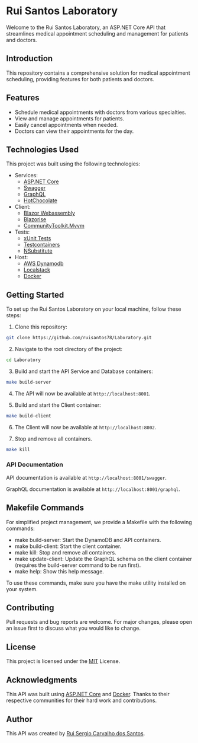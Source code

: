 # Rui Santos Laboratory

Welcome to the Rui Santos Laboratory, an ASP.NET Core API that streamlines medical appointment scheduling and management for patients and doctors.

## Introduction

This repository contains a comprehensive solution for medical appointment scheduling, providing features for both patients and doctors.

## Features

- Schedule medical appointments with doctors from various specialties.
- View and manage appointments for patients.
- Easily cancel appointments when needed.
- Doctors can view their appointments for the day.

## Technologies Used

This project was built using the following technologies:

- Services:
  - [ASP.NET Core](https://dotnet.microsoft.com/apps/aspnet)
  - [Swagger](https://swagger.io/)
  - [GraphQL](https://graphql.org/)
  - [HotChocolate](https://chillicream.com/docs/hotchocolate/v13)
- Client:
  - [Blazor Webassembly](https://dotnet.microsoft.com/en-us/apps/aspnet/web-apps/blazor)
  - [Blazorise](https://blazorise.com/)
  - [CommunityToolkit.Mvvm](https://learn.microsoft.com/en-us/dotnet/communitytoolkit/mvvm/)
- Tests:
  - [xUnit Tests](https://xunit.net/)
  - [Testcontainers](https://dotnet.testcontainers.org/)
  - [NSubstitute](https://nsubstitute.github.io/)
- Host:
  - [AWS Dynamodb](https://aws.amazon.com/en/pm/dynamodb/)
  - [Localstack](https://localstack.cloud/)
  - [Docker](https://www.docker.com/)


## Getting Started
To set up the Rui Santos Laboratory on your local machine, follow these steps:

1. Clone this repository:
```bash
git clone https://github.com/ruisantos78/Laboratory.git
```

2. Navigate to the root directory of the project:
```bash
cd Laboratory
```

3. Build and start the API Service and Database containers:
```bash
make build-server
```

4. The API will now be available at `http://localhost:8001`.

5. Build and start the Client container:
```bash
make build-client
```

6. The Client will now be available at `http://localhost:8002`.

7.  Stop and remove all containers.
```bash
make kill
```

### API Documentation

API documentation is available at `http://localhost:8001/swagger`.

GraphQL documentation is available at `http://localhost:8001/graphql`.


## Makefile Commands

For simplified project management, we provide a Makefile with the following commands:

- make build-server: Start the DynamoDB and API containers.
- make build-client: Start the client container.
- make kill: Stop and remove all containers.
- make update-client:	Update the GraphQL schema on the client container (requires the build-server command to be run first).
- make help: Show this help message.

To use these commands, make sure you have the make utility installed on your system.

## Contributing

Pull requests and bug reports are welcome. For major changes, please open an issue first to discuss what you would like to change.

## License

This project is licensed under the [MIT](https://opensource.org/licenses/MIT) License.

## Acknowledgments

This API was built using [ASP.NET Core](https://dotnet.microsoft.com/apps/aspnet) and [Docker](https://www.docker.com/). Thanks to their respective communities for their hard work and contributions.

## Author

This API was created by [Rui Sergio Carvalho dos Santos](https://github.com/ruisantos78).
